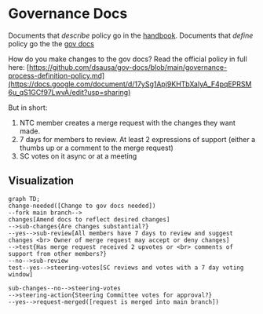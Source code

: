 # Governance Docs

Documents that *describe* policy go in the [handbook](./README.md). Documents that *define* policy go the the [gov docs]([https://github.com/dsausa/gov-docs](https://drive.google.com/drive/folders/1Q02NXa22YlZ1GMreLVUoPgKIliu21DtT?usp=share_link))

How do you make changes to the gov docs? Read the official policy in full here: [https://github.com/dsausa/gov-docs/blob/main/governance-process-definition-policy.md](https://docs.google.com/document/d/17ySg1Apj9KHTbXaIyA_F4pqEPRSM6u_qS1GCf97LwvA/edit?usp=sharing)

But in short:
1. NTC member creates a merge request with the changes they want made.
2. 7 days for members to review. At least 2 expressions of support (either a thumbs up or a comment to the merge request)
3. SC votes on it async or at a meeting


## Visualization
```mermaid
graph TD;
change-needed([Change to gov docs needed])
--fork main branch-->
changes[Amend docs to reflect desired changes]
-->sub-changes{Are changes substantial?}
--yes-->sub-review[All members have 7 days to review and suggest changes <br> Owner of merge request may accept or deny changes]
-->test{Has merge request received 2 upvotes or <br> comments of support from other members?}
--no-->sub-review
test--yes-->steering-votes[SC reviews and votes with a 7 day voting window]

sub-changes--no-->steering-votes
-->steering-action{Steering Committee votes for approval?}
--yes-->request-merged([request is merged into main branch])
```
